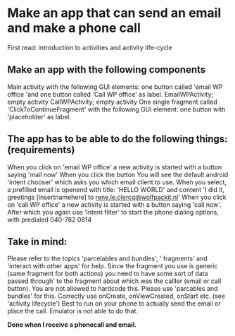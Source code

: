 # Make an app that can send an email and make a phone call

First read: introduction to activities and activity life-cycle

## Make an app with the following components
Main activity with the following GUI elements: one button called 'email WP office 'and one button called 'Call WP office' as label.
EmailWPActivity; empty activity
CallWPActivity; empty activity
One single fragment called 'ClickToContinueFragment' with the following GUI element: one button with 'placeholder' as label.

## The app has to be able to do the following things: (requirements)
When you click on 'email WP office' a new activity is started with a button saying 'mail now' When you click the button You will see the default android 'intent chooser' which asks you which email client to use. When you select, a prefilled email is openend with title: 'HELLO WORLD' and content 'I did it, greetings [insertnamehere] to rene.le.clercq@wolfpackit.nl'
When you click on 'call WP office' a new activity is started with a button saying 'call now'. After which you again use 'intent filter' to start the phone dialing options, with predialed 040-782 0814

## Take in mind:
Please refer to the topics 'parcelables and bundles', ' fragments' and 'interact with other apps' for help. 
Since the fragment you use is generic (same fragment for both actions) you need to have some sort of data passed through' to the fragment about which was the calller (email or call button). You are not allowed to hardcode this. Please use 'parcables and bundles' for this.
Correctly use onCreate, onViewCreated, onStart etc. (see 'activity lifecycle')
Best to run on your phone to actually send the email or place the call. Emulator is not able to do that.

**Done when I receive a phonecall and email.**
